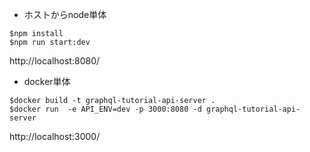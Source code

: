 * ホストからnode単体

```
$npm install
$npm run start:dev
```

http://localhost:8080/

* docker単体

```
$docker build -t graphql-tutorial-api-server .
$docker run  -e API_ENV=dev -p 3000:8080 -d graphql-tutorial-api-server
```

http://localhost:3000/
